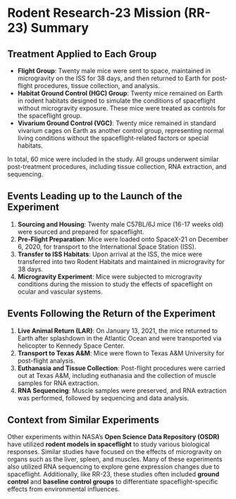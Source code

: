
# Rodent Research-23 Mission (RR-23) Summary

## Treatment Applied to Each Group
- **Flight Group**: Twenty male mice were sent to space, maintained in microgravity on the ISS for 38 days, and then returned to Earth for post-flight procedures, tissue collection, and analysis.
- **Habitat Ground Control (HGC) Group**: Twenty mice remained on Earth in rodent habitats designed to simulate the conditions of spaceflight without microgravity exposure. These mice were treated as controls for the spaceflight group.
- **Vivarium Ground Control (VGC)**: Twenty mice remained in standard vivarium cages on Earth as another control group, representing normal living conditions without the spaceflight-related factors or special habitats.


In total, 60 mice were included in the study. All groups underwent similar post-treatment procedures, including tissue collection, RNA extraction, and sequencing.

## Events Leading up to the Launch of the Experiment
1. **Sourcing and Housing**: Twenty male C57BL/6J mice (16-17 weeks old) were sourced and prepared for spaceflight.
2. **Pre-Flight Preparation**: Mice were loaded onto SpaceX-21 on December 6, 2020, for transport to the International Space Station (ISS).
3. **Transfer to ISS Habitats**: Upon arrival at the ISS, the mice were transferred into two Rodent Habitats and maintained in microgravity for 38 days.
4. **Microgravity Experiment**:  Mice were subjected to microgravity conditions during the mission to study the effects of spaceflight on ocular and vascular systems.

## Events Following the Return of the Experiment
1. **Live Animal Return (LAR)**: On January 13, 2021, the mice returned to Earth after splashdown in the Atlantic Ocean and were transported via helicopter to Kennedy Space Center.
2. **Transport to Texas A&M**: Mice were flown to Texas A&M University for post-flight analysis.
3. **Euthanasia and Tissue Collection**: Post-flight procedures were carried out at Texas A&M, including euthanasia and the collection of muscle samples for RNA extraction.
4. **RNA Sequencing**: Muscle samples were preserved, and RNA extraction was performed, followed by sequencing and data analysis.

## Context from Similar Experiments
Other experiments within NASA’s **Open Science Data Repository (OSDR)** have utilized **rodent models in spaceflight** to study various biological responses. Similar studies have focused on the effects of microgravity on organs such as the liver, spleen, and muscles. Many of these experiments also utilized RNA sequencing to explore gene expression changes due to spaceflight. Additionally, like RR-23, these studies often included **ground control** and **baseline control groups** to differentiate spaceflight-specific effects from environmental influences.
